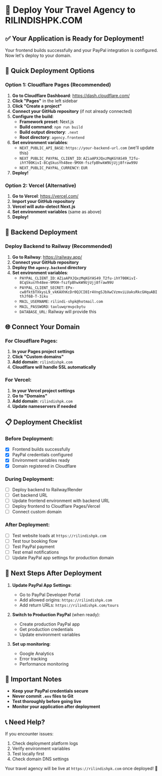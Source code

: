 # 🚀 Deploy Your Travel Agency to RILINDISHPK.COM

## ✅ **Your Application is Ready for Deployment!**

Your frontend builds successfully and your PayPal integration is configured. Now let's deploy to your domain.

## 🎯 **Quick Deployment Options**

### **Option 1: Cloudflare Pages (Recommended)**

1. **Go to Cloudflare Dashboard**: https://dash.cloudflare.com/
2. **Click "Pages"** in the left sidebar
3. **Click "Create a project"**
4. **Connect your GitHub repository** (if not already connected)
5. **Configure the build**:
   - **Framework preset**: Next.js
   - **Build command**: `npm run build`
   - **Build output directory**: `.next`
   - **Root directory**: `agency.frontend`
6. **Set environment variables**:
   - `NEXT_PUBLIC_API_BASE`: `https://your-backend-url.com` (we'll update this)
   - `NEXT_PUBLIC_PAYPAL_CLIENT_ID`: `AZiaAPXJQxzMqKGYAS49_T2fu-ihY700KivI-8CqSkusYh48ee-9MXH-fszfpBhwkW9UjUjj8fraw99U`
   - `NEXT_PUBLIC_PAYPAL_CURRENCY`: `EUR`
7. **Deploy!**

### **Option 2: Vercel (Alternative)**

1. **Go to Vercel**: https://vercel.com/
2. **Import your GitHub repository**
3. **Vercel will auto-detect Next.js**
4. **Set environment variables** (same as above)
5. **Deploy!**

## 🔧 **Backend Deployment**

### **Deploy Backend to Railway (Recommended)**

1. **Go to Railway**: https://railway.app/
2. **Connect your GitHub repository**
3. **Deploy the `agency.backend` directory**
4. **Set environment variables**:
   - `PAYPAL_CLIENT_ID`: `AZiaAPXJQxzMqKGYAS49_T2fu-ihY700KivI-8CqSkusYh48ee-9MXH-fszfpBhwkW9UjUjj8fraw99U`
   - `PAYPAL_CLIENT_SECRET`: `EPx-cw8fktbTXkysL9_vkKAXhKcDr0QJCI0Ir4VngSJbXwCVzmviLUaksRkcGHquABIthJf6B-T-3iku`
   - `MAIL_USERNAME`: `rilindi-shpk@hotmail.com`
   - `MAIL_PASSWORD`: `taxluwqrmvpcbytu`
   - `DATABASE_URL`: Railway will provide this

## 🌐 **Connect Your Domain**

### **For Cloudflare Pages:**

1. **In your Pages project settings**
2. **Click "Custom domains"**
3. **Add domain**: `rilindishpk.com`
4. **Cloudflare will handle SSL automatically**

### **For Vercel:**

1. **In your Vercel project settings**
2. **Go to "Domains"**
3. **Add domain**: `rilindishpk.com`
4. **Update nameservers if needed**

## 📋 **Deployment Checklist**

### **Before Deployment:**
- [x] Frontend builds successfully
- [x] PayPal credentials configured
- [x] Environment variables ready
- [x] Domain registered in Cloudflare

### **During Deployment:**
- [ ] Deploy backend to Railway/Render
- [ ] Get backend URL
- [ ] Update frontend environment with backend URL
- [ ] Deploy frontend to Cloudflare Pages/Vercel
- [ ] Connect custom domain

### **After Deployment:**
- [ ] Test website loads at `https://rilindishpk.com`
- [ ] Test tour booking flow
- [ ] Test PayPal payment
- [ ] Test email notifications
- [ ] Update PayPal app settings for production domain

## 🎯 **Next Steps After Deployment**

1. **Update PayPal App Settings**:
   - Go to PayPal Developer Portal
   - Add allowed origins: `https://rilindishpk.com`
   - Add return URLs: `https://rilindishpk.com/tours`

2. **Switch to Production PayPal** (when ready):
   - Create production PayPal app
   - Get production credentials
   - Update environment variables

3. **Set up monitoring**:
   - Google Analytics
   - Error tracking
   - Performance monitoring

## 🚨 **Important Notes**

- **Keep your PayPal credentials secure**
- **Never commit `.env` files to Git**
- **Test thoroughly before going live**
- **Monitor your application after deployment**

## 📞 **Need Help?**

If you encounter issues:
1. Check deployment platform logs
2. Verify environment variables
3. Test locally first
4. Check domain DNS settings

Your travel agency will be live at `https://rilindishpk.com` once deployed! 🎉 